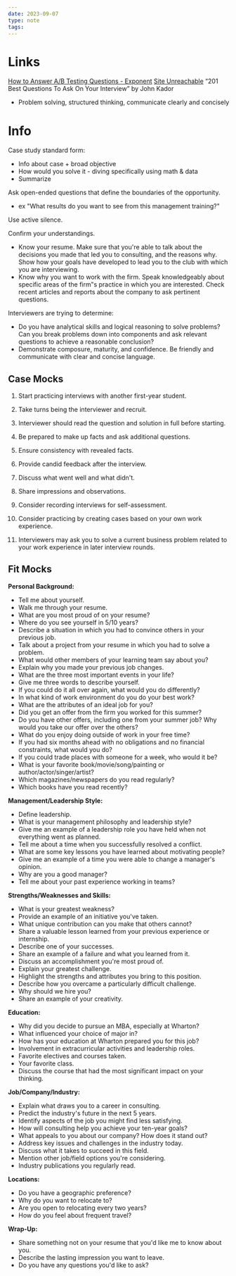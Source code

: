 ```yaml
---
date: 2023-09-07
type: note
tags: 
---
```


# Links
[How to Answer A/B Testing Questions - Exponent](https://www.tryexponent.com/courses/analytical/ab-testing)
[Site Unreachable](http://www.job-interview.net/)
“201 Best Questions To Ask On Your Interview” by John Kador

- Problem solving, structured thinking, communicate clearly and concisely

# Info
Case study standard form:
- Info about case + broad objective
- How would you solve it - diving specifically using math & data
- Summarize

Ask open-ended questions that define the boundaries of the opportunity.
- ex "What results do you want to see from this management training?"

Use active silence.

Confirm your understandings.

- Know your resume. Make sure that you're able to talk about the decisions you made that led you to consulting, and the reasons why. Show how your goals have developed to lead you to the club with which you are interviewing.
- Know why you want to work with the firm. Speak knowledgeably about specific areas of the firm‟s practice in which you are interested. Check recent articles and reports about the company to ask pertinent questions.

Interviewers are trying to determine:
- Do you have analytical skills and logical reasoning to solve problems? Can you break problems down into components and ask relevant questions to achieve a reasonable conclusion?
- Demonstrate composure, maturity, and confidence. Be friendly and communicate with clear and concise language.

## Case Mocks
1. Start practicing interviews with another first-year student.
2. Take turns being the interviewer and recruit.
3. Interviewer should read the question and solution in full before starting.
4. Be prepared to make up facts and ask additional questions.
5. Ensure consistency with revealed facts.
6. Provide candid feedback after the interview.
7. Discuss what went well and what didn't.
8. Share impressions and observations.
9. Consider recording interviews for self-assessment.

1. Consider practicing by creating cases based on your own work experience.
2. Interviewers may ask you to solve a current business problem related to your work experience in later interview rounds.

## Fit Mocks
**Personal Background:**
- Tell me about yourself.
- Walk me through your resume.
- What are you most proud of on your resume?
- Where do you see yourself in 5/10 years?
- Describe a situation in which you had to convince others in your previous job.
- Talk about a project from your resume in which you had to solve a problem.
- What would other members of your learning team say about you?
- Explain why you made your previous job changes.
- What are the three most important events in your life?
- Give me three words to describe yourself.
- If you could do it all over again, what would you do differently?
- In what kind of work environment do you do your best work?
- What are the attributes of an ideal job for you?
- Did you get an offer from the firm you worked for this summer?
- Do you have other offers, including one from your summer job? Why would you take our offer over the others?
- What do you enjoy doing outside of work in your free time?
- If you had six months ahead with no obligations and no financial constraints, what would you do?
- If you could trade places with someone for a week, who would it be?
- What is your favorite book/movie/song/painting or author/actor/singer/artist?
- Which magazines/newspapers do you read regularly?
- Which books have you read recently?

**Management/Leadership Style:**
- Define leadership.
- What is your management philosophy and leadership style?
- Give me an example of a leadership role you have held when not everything went as planned.
- Tell me about a time when you successfully resolved a conflict.
- What are some key lessons you have learned about motivating people?
- Give me an example of a time you were able to change a manager's opinion.
- Why are you a good manager?
- Tell me about your past experience working in teams?

**Strengths/Weaknesses and Skills:**
- What is your greatest weakness?
- Provide an example of an initiative you've taken.
- What unique contribution can you make that others cannot?
- Share a valuable lesson learned from your previous experience or internship.
- Describe one of your successes.
- Share an example of a failure and what you learned from it.
- Discuss an accomplishment you're most proud of.
- Explain your greatest challenge.
- Highlight the strengths and attributes you bring to this position.
- Describe how you overcame a particularly difficult challenge.
- Why should we hire you?
- Share an example of your creativity.

**Education:**
- Why did you decide to pursue an MBA, especially at Wharton?
- What influenced your choice of major in?
- How has your education at Wharton prepared you for this job?
- Involvement in extracurricular activities and leadership roles.
- Favorite electives and courses taken.
- Your favorite class.
- Discuss the course that had the most significant impact on your thinking.

**Job/Company/Industry:**
- Explain what draws you to a career in consulting.
- Predict the industry's future in the next 5 years.
- Identify aspects of the job you might find less satisfying.
- How will consulting help you achieve your ten-year goals?
- What appeals to you about our company? How does it stand out?
- Address key issues and challenges in the industry today.
- Discuss what it takes to succeed in this field.
- Mention other job/field options you're considering.
- Industry publications you regularly read.

**Locations:**

- Do you have a geographic preference?
- Why do you want to relocate to?
- Are you open to relocating every two years?
- How do you feel about frequent travel?

**Wrap-Up:**

- Share something not on your resume that you'd like me to know about you.
- Describe the lasting impression you want to leave.
- Do you have any questions you'd like to ask?